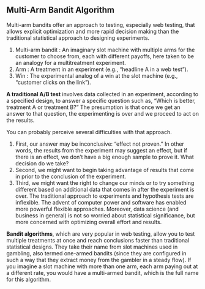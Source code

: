 ## Multi-Arm Bandit Algorithm

Multi-arm bandits offer an approach to testing, especially web testing, that allows explicit optimization and more rapid decision making than the traditional statistical approach to designing experiments.


1. Multi-arm bandit : An imaginary slot machine with multiple arms for the customer to choose from, each with different payoffs, here taken to be an analogy for a multitreatment experiment.
2. Arm : A treatment in an experiment (e.g., “headline A in a web test”).
3. Win : The experimental analog of a win at the slot machine (e.g., “customer clicks on the link”).

**A traditional A/B test** involves data collected in an experiment, according to a specified design, to answer a specific question such as, “Which is better, treatment A or treatment B?” The presumption is that once we get an answer to that question, the experimenting is over and we proceed to act on the results.

You can probably perceive several difficulties with that approach. 
1. First, our answer may be inconclusive: “effect not proven.” In other words, the results from the experiment may suggest an effect, but if there is an effect, we don’t have a big enough sample to prove it. What decision do we take? 
2. Second, we might want to begin taking advantage of results that come in prior to the conclusion of the experiment. 
3. Third, we might want the right to change our minds or to try something different based on additional data that comes in after the experiment is over. 
The traditional approach to experiments and hypothesis tests are inflexible. The advent of computer power and software has enabled more powerful flexible approaches. Moreover, data science (and business in general) is not so worried about statistical significance, but more concerned with optimizing overall effort and results.

**Bandit algorithms**, which are very popular in web testing, allow you to test multiple treatments at once and reach conclusions faster than traditional statistical designs. They take their name from slot machines used in gambling, also termed one-armed bandits (since they are configured in such a way that they extract money from the gambler in a steady flow). If you imagine a slot machine with more than one arm, each arm paying out at a different rate, you would have a multi-armed bandit, which is the full name for this algorithm.
